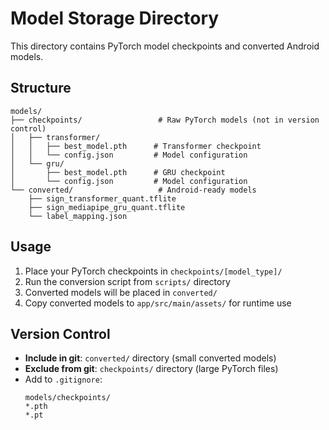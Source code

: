 # Model Storage Directory

This directory contains PyTorch model checkpoints and converted Android models.

## Structure

```
models/
├── checkpoints/                 # Raw PyTorch models (not in version control)
│   ├── transformer/
│   │   ├── best_model.pth      # Transformer checkpoint
│   │   └── config.json         # Model configuration
│   └── gru/
│       ├── best_model.pth      # GRU checkpoint
│       └── config.json         # Model configuration
└── converted/                   # Android-ready models
    ├── sign_transformer_quant.tflite
    ├── sign_mediapipe_gru_quant.tflite
    └── label_mapping.json
```

## Usage

1. Place your PyTorch checkpoints in `checkpoints/[model_type]/`
2. Run the conversion script from `scripts/` directory
3. Converted models will be placed in `converted/`
4. Copy converted models to `app/src/main/assets/` for runtime use

## Version Control

- **Include in git**: `converted/` directory (small converted models)
- **Exclude from git**: `checkpoints/` directory (large PyTorch files)
- Add to `.gitignore`:
  ```
  models/checkpoints/
  *.pth
  *.pt
  ```
